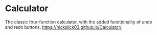 # Calculator
The classic four-function calculator, with the added functionality of undo and redo buttons.
https://nickslick03.github.io/Calculator/
